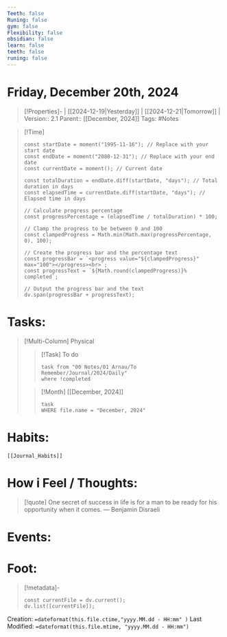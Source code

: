 ```yaml
---
Teeth: false
Runing: false
gym: false
Flexibility: false
obsidian: false
learn: false
teeth: false
runing: false
---
```

# Friday, December 20th, 2024
>[!Properties]- | [[2024-12-19|Yesterday]] | [[2024-12-21|Tomorrow]] | 
>Version:: 2.1
>Parent:: [[December, 2024]]
>Tags: #Notes

>[!Time] 
>```dataviewjs
>const startDate = moment("1995-11-16"); // Replace with your start date
>const endDate = moment("2080-12-31"); // Replace with your end date
>const currentDate = moment(); // Current date
>
>const totalDuration = endDate.diff(startDate, "days"); // Total duration in days
>const elapsedTime = currentDate.diff(startDate, "days"); // Elapsed time in days
>
>// Calculate progress percentage
>const progressPercentage = (elapsedTime / totalDuration) * 100;
>
>// Clamp the progress to be between 0 and 100
>const clampedProgress = Math.min(Math.max(progressPercentage, 0), 100);
>
>// Create the progress bar and the percentage text
>const progressBar = `<progress value="${clampedProgress}" max="100"></progress><br>`;
>const progressText = `${Math.round(clampedProgress)}% completed`;
>
>// Output the progress bar and the text
>dv.span(progressBar + progressText);

# Tasks:
>[!Multi-Column] Physical
>>[!Task] To do 
>>```dataview
>>task from "00 Notes/01 Arnau/To Remember/Journal/2024/Daily"
>>where !completed
>>```
>
>>[!Month] [[December, 2024]]
>>```dataview
>>task
>>WHERE file.name = "December, 2024"
>>```
>
# Habits:
```meta-bind-embed
[[Journal_Habits]]
```

# How i Feel  /  Thoughts:
> [!quote] One secret of success in life is for a man to be ready for his opportunity when it comes.
> — Benjamin Disraeli

# Events:



# Foot:

>[!metadata]- 
>```dataviewjs
>const currentFile = dv.current();
>dv.list([currentFile]);
>```
Creation:          `=dateformat(this.file.ctime,"yyyy.MM.dd - HH:mm" )`
Last Modified:  `=dateformat(this.file.mtime, "yyyy.MM.dd - HH:mm")`


